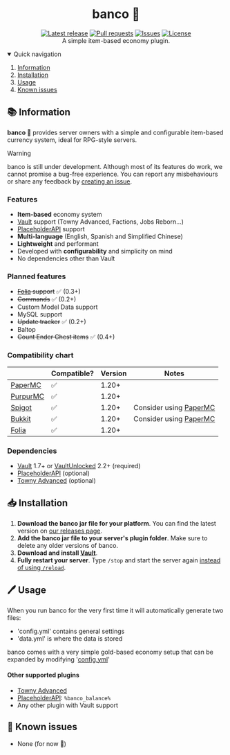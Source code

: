 <div align="center">
  <p>
    <h1>banco 🏦</h1>
    <a href="https://github.com/myth-MC/banco/releases/latest"><img src="https://img.shields.io/github/v/release/myth-MC/banco" alt="Latest release" /></a>
    <a href="https://github.com/myth-MC/banco/pulls"><img src="https://img.shields.io/github/issues-pr/myth-MC/banco" alt="Pull requests" /></a>
    <a href="https://github.com/myth-MC/banco/issues"><img src="https://img.shields.io/github/issues/myth-MC/banco" alt="Issues" /></a>
    <a href="https://github.com/myth-MC/banco/blob/main/LICENSE"><img src="https://img.shields.io/badge/license-GPL--3.0-blue.svg" alt="License" /></a>
    <br>
    A simple item-based economy plugin.
  </p>
</div>

<details open="open">
  <summary>Quick navigation</summary>
  <ol>
    <li>
      <a href="#information">Information</a>
    </li>
    <li>
      <a href="#installation">Installation</a>
    </li>
    <li>
      <a href="#usage">Usage</a>
    </li>
    <li>
      <a href="#bugs">Known issues</a>
    </li>
  </ol>
</details>

<div id="information"></div>

## 📚 Information

**banco 🏦** provides server owners with a simple and configurable item-based currency system, ideal for RPG-style servers.

>[!WARNING]
> banco is still under development. Although most of its features do work, we cannot promise a bug-free experience. You can report any misbehaviours or share any feedback by [creating an issue](https://github.com/myth-MC/banco/issues). 

### Features

* **Item-based** economy system
* [Vault](https://www.spigotmc.org/resources/vault.34315/) support (Towny Advanced, Factions, Jobs Reborn...)
* [PlaceholderAPI](https://www.spigotmc.org/resources/placeholderapi.6245/) support
* **Multi-language** (English, Spanish and Simplified Chinese)
* **Lightweight** and performant
* Developed with **configurability** and simplicity on mind
* No dependencies other than Vault

### Planned features

* ~~[Folia](https://papermc.io/software/folia) support~~ ✅ (0.3+)
* ~~Commands~~ ✅ (0.2+)
* Custom Model Data support
* MySQL support
* ~~Update tracker~~ ✅ (0.2+)
* Baltop
* ~~Count Ender Chest items~~ ✅ (0.4+)

### Compatibility chart

|                                                         | Compatible? | Version | Notes                                        |
|---------------------------------------------------------|-------------|---------|----------------------------------------------|
| [PaperMC](https://papermc.io/)                          | ✅          | 1.20+   |                                              |
| [PurpurMC](https://purpurmc.org/)                       | ✅          | 1.20+   |                                              |
| [Spigot](https://www.spigotmc.org)                      | ✅          | 1.20+   | Consider using [PaperMC](https://papermc.io) |
| [Bukkit](https://bukkit.org)                            | ✅          | 1.20+   | Consider using [PaperMC](https://papermc.io) |
| [Folia](https://papermc.io/software/folia)              | ✅          | 1.20+   |                                              |

### Dependencies

* [Vault](https://www.spigotmc.org/resources/vault.34315/) 1.7+ or [VaultUnlocked](https://www.spigotmc.org/resources/vaultunlocked.117277/) 2.2+ (required)
* [PlaceholderAPI](https://www.spigotmc.org/resources/placeholderapi.6245/) (optional)
* [Towny Advanced](https://townyadvanced.github.io) (optional)

<div id="installation"></div>

## 📥 Installation

1. **Download the banco jar file for your platform**. You can find the latest version on [our releases page](https://github.com/myth-MC/banco/releases).
2. **Add the banco jar file to your server's plugin folder**. Make sure to delete any older versions of banco.
3. **Download and install [Vault](https://www.spigotmc.org/resources/vault.34315/)**.
4. **Fully restart your server**. Type `/stop` and start the server again [instead of using `/reload`](https://madelinemiller.dev/blog/problem-with-reload/).

<div id="usage"></div>

## 🖊️ Usage

When you run banco for the very first time it will automatically generate two files:
* 'config.yml' contains general settings
* 'data.yml' is where the data is stored

banco comes with a very simple gold-based economy setup that can be expanded by modifying '[config.yml](https://github.com/myth-MC/banco/blob/main/src/main/resources/config.yml)'

#### Other supported plugins

* [Towny Advanced](https://townyadvanced.github.io)
* [PlaceholderAPI](https://www.spigotmc.org/resources/placeholderapi.6245/): `%banco_balance%`
* Any other plugin with Vault support
  
<div id="bugs"></div>

## 🐛 Known issues
* None (for now 👀)
